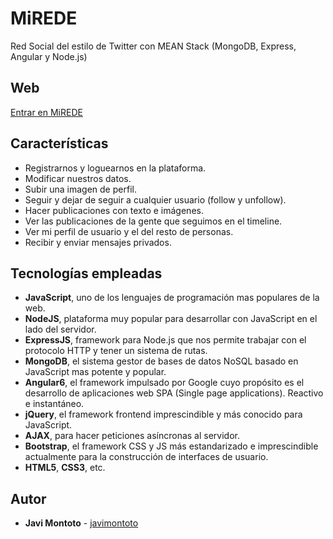 # MiREDE
Red Social del estilo de Twitter con MEAN Stack (MongoDB, Express, Angular y Node.js)

## Web

[Entrar en MiREDE](http://52.14.220.80/)

## Características

* Registrarnos y loguearnos en la plataforma.
* Modificar nuestros datos.
* Subir una imagen de perfil.
* Seguir y dejar de seguir a cualquier usuario (follow y unfollow).
* Hacer publicaciones con texto e imágenes.
* Ver las publicaciones de la gente que seguimos en el timeline.
* Ver mi perfil de usuario y el del resto de personas.
* Recibir y enviar mensajes privados.

## Tecnologías empleadas

* **JavaScript**, uno de los lenguajes de programación mas populares de la web.
* **NodeJS**, plataforma muy popular para desarrollar con JavaScript en el lado del servidor.
* **ExpressJS**, framework para Node.js que nos permite trabajar con el protocolo HTTP y tener un sistema de rutas.
* **MongoDB**, el sistema gestor de bases de datos NoSQL basado en JavaScript mas potente y popular.
* **Angular6**, el framework impulsado por Google cuyo propósito es el desarrollo de aplicaciones web SPA (Single page applications). Reactivo e instantáneo.
* **jQuery**, el framework frontend imprescindible y más conocido para JavaScript.
* **AJAX**, para hacer peticiones asíncronas al servidor.
* **Bootstrap**, el framework CSS y JS más estandarizado e imprescindible actualmente para la construcción de interfaces de usuario.
* **HTML5**, **CSS3**, etc.

## Autor

* **Javi Montoto** - [javimontoto](https://github.com/javimontoto)